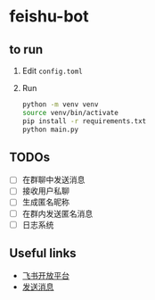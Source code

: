 # feishu-bot

## to run

1. Edit `config.toml`

2. Run
    ```bash
    python -m venv venv
    source venv/bin/activate
    pip install -r requirements.txt
    python main.py
    ```

## TODOs

- [ ] 在群聊中发送消息
- [ ] 接收用户私聊
- [ ] 生成匿名昵称
- [ ] 在群内发送匿名消息
- [ ] 日志系统

## Useful links

- [飞书开放平台](https://open.feishu.cn/document/client-docs/intro)
- [发送消息](https://open.feishu.cn/document/server-docs/im-v1/message/create)